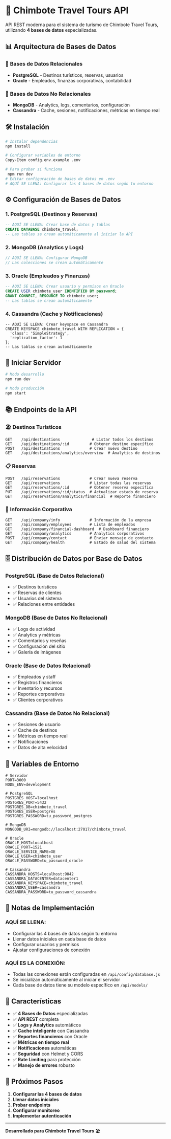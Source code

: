 # 🚀 Chimbote Travel Tours API

API REST moderna para el sistema de turismo de Chimbote Travel Tours, utilizando **4 bases de datos** especializadas.

## 📊 Arquitectura de Bases de Datos

### 🔗 **Bases de Datos Relacionales**
- **PostgreSQL** - Destinos turísticos, reservas, usuarios
- **Oracle** - Empleados, finanzas corporativas, contabilidad

### 🔗 **Bases de Datos No Relacionales**
- **MongoDB** - Analytics, logs, comentarios, configuración
- **Cassandra** - Cache, sesiones, notificaciones, métricas en tiempo real

## 🛠️ Instalación

```bash
# Instalar dependencias
npm install

# Configurar variables de entorno
Copy-Item config.env.example .env

# Para probar si funciona 
 npm run dev
# Editar configuración de bases de datos en .env
# AQUÍ SE LLENA: Configurar las 4 bases de datos según tu entorno
```

## ⚙️ Configuración de Bases de Datos

### 1. **PostgreSQL** (Destinos y Reservas)
```sql
-- AQUÍ SE LLENA: Crear base de datos y tablas
CREATE DATABASE chimbote_travel;
-- Las tablas se crean automáticamente al iniciar la API
```

### 2. **MongoDB** (Analytics y Logs)
```javascript
// AQUÍ SE LLENA: Configurar MongoDB
// Las colecciones se crean automáticamente
```

### 3. **Oracle** (Empleados y Finanzas)
```sql
-- AQUÍ SE LLENA: Crear usuario y permisos en Oracle
CREATE USER chimbote_user IDENTIFIED BY password;
GRANT CONNECT, RESOURCE TO chimbote_user;
-- Las tablas se crean automáticamente
```

### 4. **Cassandra** (Cache y Notificaciones)
```cql
-- AQUÍ SE LLENA: Crear keyspace en Cassandra
CREATE KEYSPACE chimbote_travel WITH REPLICATION = {
  'class': 'SimpleStrategy',
  'replication_factor': 1
};
-- Las tablas se crean automáticamente
```

## 🚀 Iniciar Servidor

```bash
# Modo desarrollo
npm run dev

# Modo producción
npm start
```

## 📚 Endpoints de la API

### 🏖️ **Destinos Turísticos**
```
GET    /api/destinations              # Listar todos los destinos
GET    /api/destinations/:id         # Obtener destino específico
POST   /api/destinations             # Crear nuevo destino
GET    /api/destinations/analytics/overview  # Analytics de destinos
```

### 📋 **Reservas**
```
POST   /api/reservations             # Crear nueva reserva
GET    /api/reservations             # Listar todas las reservas
GET    /api/reservations/:id         # Obtener reserva específica
PUT    /api/reservations/:id/status  # Actualizar estado de reserva
GET    /api/reservations/analytics/financial  # Reporte financiero
```

### 🏢 **Información Corporativa**
```
GET    /api/company/info             # Información de la empresa
GET    /api/company/employees        # Lista de empleados
GET    /api/company/financial-dashboard  # Dashboard financiero
GET    /api/company/analytics        # Analytics corporativos
POST   /api/company/contact          # Enviar mensaje de contacto
GET    /api/company/health           # Estado de salud del sistema
```

## 🗄️ Distribución de Datos por Base de Datos

### **PostgreSQL** (Base de Datos Relacional)
- ✅ Destinos turísticos
- ✅ Reservas de clientes
- ✅ Usuarios del sistema
- ✅ Relaciones entre entidades

### **MongoDB** (Base de Datos No Relacional)
- ✅ Logs de actividad
- ✅ Analytics y métricas
- ✅ Comentarios y reseñas
- ✅ Configuración del sitio
- ✅ Galería de imágenes

### **Oracle** (Base de Datos Relacional)
- ✅ Empleados y staff
- ✅ Registros financieros
- ✅ Inventario y recursos
- ✅ Reportes corporativos
- ✅ Clientes corporativos

### **Cassandra** (Base de Datos No Relacional)
- ✅ Sesiones de usuario
- ✅ Cache de destinos
- ✅ Métricas en tiempo real
- ✅ Notificaciones
- ✅ Datos de alta velocidad

## 🔧 Variables de Entorno

```env
# Servidor
PORT=3000
NODE_ENV=development

# PostgreSQL
POSTGRES_HOST=localhost
POSTGRES_PORT=5432
POSTGRES_DB=chimbote_travel
POSTGRES_USER=postgres
POSTGRES_PASSWORD=tu_password_postgres

# MongoDB
MONGODB_URI=mongodb://localhost:27017/chimbote_travel

# Oracle
ORACLE_HOST=localhost
ORACLE_PORT=1521
ORACLE_SERVICE_NAME=XE
ORACLE_USER=chimbote_user
ORACLE_PASSWORD=tu_password_oracle

# Cassandra
CASSANDRA_HOSTS=localhost:9042
CASSANDRA_DATACENTER=datacenter1
CASSANDRA_KEYSPACE=chimbote_travel
CASSANDRA_USER=cassandra
CASSANDRA_PASSWORD=tu_password_cassandra
```

## 📝 Notas de Implementación

### **AQUÍ SE LLENA:**
- Configurar las 4 bases de datos según tu entorno
- Llenar datos iniciales en cada base de datos
- Configurar usuarios y permisos
- Ajustar configuraciones de conexión

### **AQUÍ ES LA CONEXIÓN:**
- Todas las conexiones están configuradas en `/api/config/database.js`
- Se inicializan automáticamente al iniciar el servidor
- Cada base de datos tiene su modelo específico en `/api/models/`

## 🎯 Características

- ✅ **4 Bases de Datos** especializadas
- ✅ **API REST** completa
- ✅ **Logs y Analytics** automáticos
- ✅ **Cache inteligente** con Cassandra
- ✅ **Reportes financieros** con Oracle
- ✅ **Métricas en tiempo real**
- ✅ **Notificaciones** automáticas
- ✅ **Seguridad** con Helmet y CORS
- ✅ **Rate Limiting** para protección
- ✅ **Manejo de errores** robusto

## 🚀 Próximos Pasos

1. **Configurar las 4 bases de datos**
2. **Llenar datos iniciales**
3. **Probar endpoints**
4. **Configurar monitoreo**
5. **Implementar autenticación**

---

**Desarrollado para Chimbote Travel Tours** 🏖️
